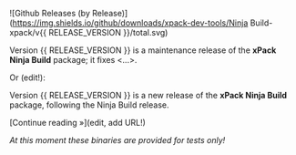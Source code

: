 ![Github Releases (by Release)](https://img.shields.io/github/downloads/xpack-dev-tools/Ninja Build-xpack/v{{ RELEASE_VERSION }}/total.svg)

Version {{ RELEASE_VERSION }} is a maintenance release of the **xPack Ninja Build** package; it fixes <...>.

Or (edit!):

Version {{ RELEASE_VERSION }} is a new release of the **xPack Ninja Build** package, following the Ninja Build release.

[Continue reading »](edit, add URL!)

_At this moment these binaries are provided for tests only!_

